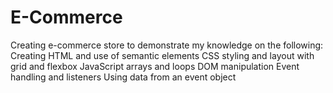 # E-Commerce
 Creating e-commerce store to demonstrate my knowledge on the following: Creating HTML and use of semantic elements CSS styling and layout with grid and flexbox JavaScript arrays and loops DOM manipulation Event handling and listeners Using data from an event object
